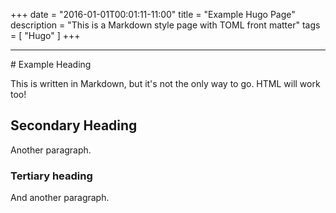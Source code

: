 +++
date        = "2016-01-01T00:01:11-11:00"
title       = "Example Hugo Page"
description = "This is a Markdown style page with TOML front matter"
tags        = [ "Hugo" ]
+++

<hr>
# Example Heading

This is written in Markdown, but it's not the only way to go. HTML will work too!

## Secondary Heading

Another paragraph.

### Tertiary heading

And another paragraph.
